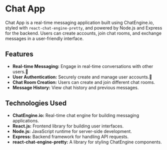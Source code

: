 # Chat App

Chat App is a real-time messaging application built using ChatEngine.io, styled with `react-chat-engine-pretty`, and powered by Node.js and Express for the backend. Users can create accounts, join chat rooms, and exchange messages in a user-friendly interface.

## Features

- **Real-time Messaging:** Engage in real-time conversations with other users.🚀
- **User Authentication:** Securely create and manage user accounts.🔐
- **Chat Room Creation:** Users can create and join different chat rooms.
- **Message History:** View chat history and previous messages.

## Technologies Used

- **ChatEngine.io:** Real-time chat engine for building messaging applications.
- **React.js:** Frontend library for building user interfaces.
- **Node.js:** JavaScript runtime for server-side development.
- **Express:** Backend framework for handling API requests.
- **react-chat-engine-pretty:** A library for styling ChatEngine components.